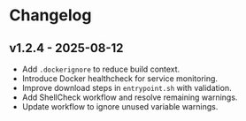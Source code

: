 # Changelog

## v1.2.4 - 2025-08-12
- Add `.dockerignore` to reduce build context.
- Introduce Docker healthcheck for service monitoring.
- Improve download steps in `entrypoint.sh` with validation.
- Add ShellCheck workflow and resolve remaining warnings.
- Update workflow to ignore unused variable warnings.

